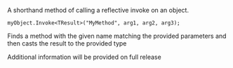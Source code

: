 A shorthand method of calling a reflective invoke on an object. 

```
myObject.Invoke<TResult>("MyMethod", arg1, arg2, arg3);
```

Finds a method with the given name matching the provided parameters and then casts the result to the provided type

Additional information will be provided on full release
